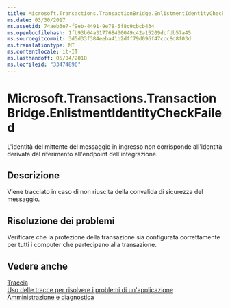 ```yaml
---
title: Microsoft.Transactions.TransactionBridge.EnlistmentIdentityCheckFailed
ms.date: 03/30/2017
ms.assetid: 74aeb3e7-f9eb-4491-9e78-5f8c9cbcb434
ms.openlocfilehash: 1fb93b64a317768430049c42a15209dcfdb57a45
ms.sourcegitcommit: 3d5d33f384eeba41b2dff79d096f47ccc8d8f03d
ms.translationtype: MT
ms.contentlocale: it-IT
ms.lasthandoff: 05/04/2018
ms.locfileid: "33474896"
---
```

# <a name="microsofttransactionstransactionbridgeenlistmentidentitycheckfailed"></a>Microsoft.Transactions.TransactionBridge.EnlistmentIdentityCheckFailed
L'identità del mittente del messaggio in ingresso non corrisponde all'identità derivata dal riferimento all'endpoint dell'integrazione.  
  
## <a name="description"></a>Descrizione  
 Viene tracciato in caso di non riuscita della convalida di sicurezza del messaggio.  
  
## <a name="troubleshooting"></a>Risoluzione dei problemi  
 Verificare che la protezione della transazione sia configurata correttamente per tutti i computer che partecipano alla transazione.  
  
## <a name="see-also"></a>Vedere anche  
 [Traccia](../../../../../docs/framework/wcf/diagnostics/tracing/index.md)  
 [Uso delle tracce per risolvere i problemi di un'applicazione](../../../../../docs/framework/wcf/diagnostics/tracing/using-tracing-to-troubleshoot-your-application.md)  
 [Amministrazione e diagnostica](../../../../../docs/framework/wcf/diagnostics/index.md)
